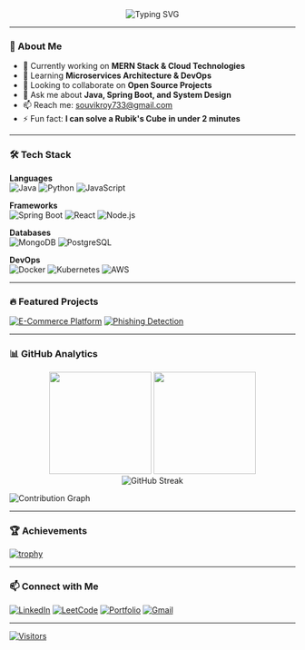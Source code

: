 <!-- Header Section -->
<div align="center">
  <img src="https://readme-typing-svg.demolab.com?font=Fira+Code&size=30&pause=1000&color=00F72E&center=true&vCenter=true&width=435&lines=Hi+👋,+I'm+Souvik+Roy;Full+Stack+Developer;Tech+Enthusiast;Open+Source+Contributor" alt="Typing SVG" />
</div>

---

### 🚀 About Me
- 🔭 Currently working on **MERN Stack & Cloud Technologies**
- 🌱 Learning **Microservices Architecture & DevOps**
- 👯 Looking to collaborate on **Open Source Projects**
- 💬 Ask me about **Java, Spring Boot, and System Design**
- 📫 Reach me: [souvikroy733@gmail.com](mailto:souvikroy733@gmail.com)
- ⚡ Fun fact: **I can solve a Rubik's Cube in under 2 minutes**

---

### 🛠 Tech Stack
**Languages**  
![Java](https://img.shields.io/badge/-Java-007396?style=flat&logo=java&logoColor=white)
![Python](https://img.shields.io/badge/-Python-3776AB?style=flat&logo=python&logoColor=white)
![JavaScript](https://img.shields.io/badge/-JavaScript-F7DF1E?style=flat&logo=javascript&logoColor=black)

**Frameworks**  
![Spring Boot](https://img.shields.io/badge/-Spring_Boot-6DB33F?style=flat&logo=spring-boot&logoColor=white)
![React](https://img.shields.io/badge/-React-61DAFB?style=flat&logo=react&logoColor=black)
![Node.js](https://img.shields.io/badge/-Node.js-339933?style=flat&logo=node.js&logoColor=white)

**Databases**  
![MongoDB](https://img.shields.io/badge/-MongoDB-47A248?style=flat&logo=mongodb&logoColor=white)
![PostgreSQL](https://img.shields.io/badge/-PostgreSQL-336791?style=flat&logo=postgresql&logoColor=white)

**DevOps**  
![Docker](https://img.shields.io/badge/-Docker-2496ED?style=flat&logo=docker&logoColor=white)
![Kubernetes](https://img.shields.io/badge/-Kubernetes-326CE5?style=flat&logo=kubernetes&logoColor=white)
![AWS](https://img.shields.io/badge/-AWS-232F3E?style=flat&logo=amazon-aws&logoColor=white)

---

### 🔥 Featured Projects
[![E-Commerce Platform](https://github-readme-stats.vercel.app/api/pin/?username=Souvik-Babai-Roy&repo=E-Commerce-Platform&theme=dark)](https://github.com/Souvik-Babai-Roy/E-Commerce-Platform)
[![Phishing Detection](https://github-readme-stats.vercel.app/api/pin/?username=Souvik-Babai-Roy&repo=Phishing-Website-Detection&theme=dark)](https://github.com/Souvik-Babai-Roy/Phishing-Website-Detection)

---

### 📊 GitHub Analytics
<div align="center">
  <img height="180em" src="https://github-readme-stats.vercel.app/api?username=Souvik-Babai-Roy&show_icons=true&theme=vision-friendly-dark&include_all_commits=true&count_private=true"/>
  <img height="180em" src="https://github-readme-stats.vercel.app/api/top-langs/?username=Souvik-Babai-Roy&layout=compact&langs_count=8&theme=vision-friendly-dark"/>
</div>

<div align="center">
  <img src="https://github-readme-streak-stats.herokuapp.com/?user=Souvik-Babai-Roy&theme=vision-friendly-dark" alt="GitHub Streak"/>
</div>

![Contribution Graph](https://raw.githubusercontent.com/Souvik-Babai-Roy/Souvik-Babai-Roy/output/github-contribution-grid-snake.svg)

---

### 🏆 Achievements
[![trophy](https://github-profile-trophy.vercel.app/?username=Souvik-Babai-Roy&theme=onedark&row=1&margin-w=15)](https://github.com/ryo-ma/github-profile-trophy)

---

### 📫 Connect with Me
[![LinkedIn](https://img.shields.io/badge/LinkedIn-0A66C2?style=for-the-badge&logo=linkedin&logoColor=white)](https://linkedin.com/in/souvikroy1995)
[![LeetCode](https://img.shields.io/badge/-LeetCode-FFA116?style=for-the-badge&logo=leetcode&logoColor=black)](https://leetcode.com/souvikroy1995/)
[![Portfolio](https://img.shields.io/badge/Portfolio-%23000000.svg?style=for-the-badge&logo=vercel&logoColor=white)](https://souvikroy.dev)
[![Gmail](https://img.shields.io/badge/Gmail-D14836?style=for-the-badge&logo=gmail&logoColor=white)](mailto:souvikroy733@gmail.com)

---

[![Visitors](https://visitor-badge.laobi.icu/badge?page_id=Souvik-Babai-Roy.Souvik-Babai-Roy)](https://github.com/Souvik-Babai-Roy)